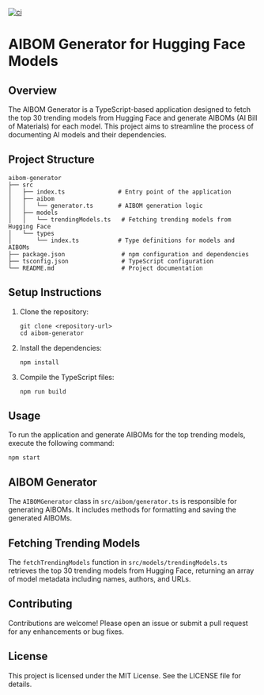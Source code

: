[![ci](https://github.com/trustification/AIBOM-generator/actions/workflows/eslint.yml/badge.svg)](https://github.com/trustification/AIBOM-generator/actions/workflows/eslint.yml)
# AIBOM Generator for Hugging Face Models

## Overview
The AIBOM Generator is a TypeScript-based application designed to fetch the top 30 trending models from Hugging Face and generate AIBOMs (AI Bill of Materials) for each model. This project aims to streamline the process of documenting AI models and their dependencies.

## Project Structure
```
aibom-generator
├── src
│   ├── index.ts               # Entry point of the application
│   ├── aibom
│   │   └── generator.ts       # AIBOM generation logic
│   ├── models
│   │   └── trendingModels.ts   # Fetching trending models from Hugging Face
│   └── types
│       └── index.ts           # Type definitions for models and AIBOMs
├── package.json                # npm configuration and dependencies
├── tsconfig.json               # TypeScript configuration
└── README.md                   # Project documentation
```

## Setup Instructions
1. Clone the repository:
   ```
   git clone <repository-url>
   cd aibom-generator
   ```

2. Install the dependencies:
   ```
   npm install
   ```

3. Compile the TypeScript files:
   ```
   npm run build
   ```

## Usage
To run the application and generate AIBOMs for the top trending models, execute the following command:
```
npm start
```

## AIBOM Generator
The `AIBOMGenerator` class in `src/aibom/generator.ts` is responsible for generating AIBOMs. It includes methods for formatting and saving the generated AIBOMs.

## Fetching Trending Models
The `fetchTrendingModels` function in `src/models/trendingModels.ts` retrieves the top 30 trending models from Hugging Face, returning an array of model metadata including names, authors, and URLs.

## Contributing
Contributions are welcome! Please open an issue or submit a pull request for any enhancements or bug fixes.

## License
This project is licensed under the MIT License. See the LICENSE file for details.
